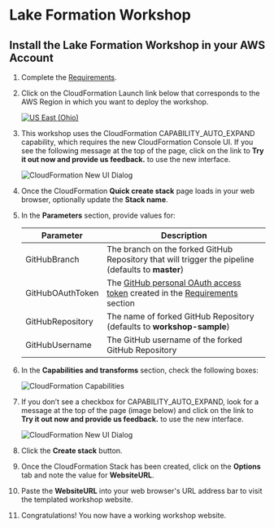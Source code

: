 # Lake Formation Workshop

## Install the Lake Formation Workshop in your AWS Account

1. Complete the [Requirements](#requirements).

1. Click on the CloudFormation Launch link below that corresponds to the AWS Region in which you want to deploy the workshop.

    [![US East (Ohio)](https://samdengler.github.io/cloudformation-launch-stack-button-svg/images/launch-stack.svg)](https://console.aws.amazon.com/cloudformation/home?region=us-east-1#/stacks/create/review?stackName=lakeformation&templateURL=https://s3.amazonaws.com/workshop-sample-us-east-1/pipeline-template.yaml&param_GitHubBranch=master&param_GitHubRepository=aws-lake-formation-workshop) 


1. This workshop uses the CloudFormation CAPABILITY_AUTO_EXPAND capability, which requires the new CloudFormation Console UI.  If you see the following message at the top of the page, click on the link to **Try it out now and provide us feedback.** to use the new interface.

    ![CloudFormation New UI Dialog](images/cloudformation-new-ui-dialog.png)

1. Once the CloudFormation **Quick create stack** page loads in your web browser, optionally update the **Stack name**.

1. In the **Parameters** section, provide values for:

    | Parameter | Description |
    | --- | --- |
    | GitHubBranch | The branch on the forked GitHub Repository that will trigger the pipeline (defaults to **master**) |
    | GitHubOAuthToken | The [GitHub personal OAuth access token](https://help.github.com/articles/creating-a-personal-access-token-for-the-command-line/) created in the [Requirements](#requirements) section |
    | GitHubRepository | The name of forked GitHub Repository (defaults to **workshop-sample**) |
    | GitHubUsername | The GitHub username of the forked GitHub Repository |

1. In the **Capabilities and transforms** section, check the following boxes:

    ![CloudFormation Capabilities](images/cloudformation-capabilities.png)

1. If you don’t see a checkbox for CAPABILITY_AUTO_EXPAND, look for a message at the top of the page (image below) and click on the link to **Try it out now and provide us feedback.** to use the new interface.

    ![CloudFormation New UI Dialog](images/cloudformation-new-ui-dialog.png)

1. Click the **Create stack** button.

1. Once the CloudFormation Stack has been created, click on the **Options** tab and note the value for **WebsiteURL**.

1. Paste the **WebsiteURL** into your web browser's URL address bar to visit the templated workshop website.

1. Congratulations!  You now have a working workshop website.
